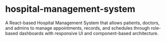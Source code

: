 # hospital-management-system
A React-based Hospital Management System that allows patients, doctors, and admins to manage appointments, records, and schedules through role-based dashboards with responsive UI and component-based architecture.

